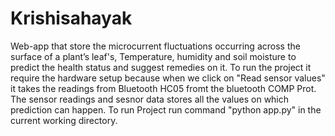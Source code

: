 # Krishisahayak
Web-app that store the microcurrent fluctuations occurring across the surface of a plant’s leaf's, Temperature, humidity and soil moisture to predict the health status and suggest remedies on it.
To run the project it require the hardware setup because when we click on "Read sensor values" it takes the readings from Bluetooth HC05 fromt the bluetooth COMP Prot.
The sensor readings and sesnor data stores all the values on which prediction can happen.
To run Project run command "python app.py" in the current working directory.
